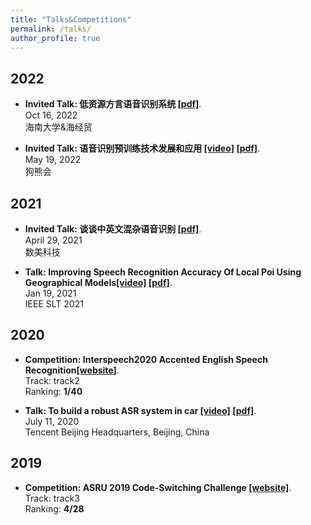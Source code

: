 ```yaml
---
title: "Talks&Competitions"
permalink: /talks/
author_profile: true
---
```


## 2022
* <b>Invited Talk: 低资源方言语音识别系统 [\[pdf\]](https://drive.google.com/file/d/1miZ_00iVl3NwRKsyTMfKjOyvRM2alAa2/view?usp=sharing)</b>. <br>
Oct 16, 2022 <br>
海南大学&海经贸 <br>

* <b>Invited Talk: 语音识别预训练技术发展和应用 [\[video\]](https://www.xiong99.com.cn/page/1445408?navIndex=1) [\[pdf\]](https://drive.google.com/file/d/1VR6wJwF6FKI6DqmypPsJe_UtCferV-l3/view?usp=sharing)</b>. <br>
May 19, 2022 <br>
狗熊会 <br>

## 2021
* <b>Invited Talk: 谈谈中英文混杂语音识别 [\[pdf\]](https://mp.weixin.qq.com/s?__biz=MzkyNzE2ODQ1OA==&mid=2247483846&idx=1&sn=6c96aa33d5f438722cca7cefb61341cf&chksm=c22d6363f55aea7513a943929ce2f71fd4e3ac1520201f26f8a34edd7cc5b0ec44ca384ec666&scene=132#wechat_redirect)</b>. <br>
April 29, 2021 <br>
数美科技 <br>

* <b>Talk: Improving Speech Recognition Accuracy Of Local Poi Using Geographical Models[\[video\]](https://slideslive.com/38951575/improving-speech-recognition-accuracy-of-local-poi-using-geographical-models) [\[pdf\]](https://drive.google.com/file/d/1A0JQ90zU2jqLfcRk-fPXzgCZCib2N3LW/view?usp=sharing)</b>. <br>
Jan 19, 2021 <br>
IEEE SLT 2021 <br>

## 2020
* <b>Competition: Interspeech2020 Accented English Speech Recognition[\[website\]](https://www.datatang.com/INTERSPEECH2020)</b>. <br>
Track: track2 <br>
Ranking: <b> 1/40 </b> <br>

* <b>Talk: To build a robust ASR system in car [\[video\]](https://cloud.tencent.com/developer/salon/live-1246?channel=banner) [\[pdf\]](https://drive.google.com/file/d/1Dg2LRR-3vERf-2zPZqqjcgXQYKKs1FSs/view?usp=sharing)</b>. <br>
July 11, 2020 <br>
Tencent Beijing Headquarters, Beijing, China <br>

## 2019
* <b>Competition: ASRU 2019 Code-Switching Challenge [\[website\]](http://asru2019.org/wp/?page_id=1881)</b>. <br>
Track: track3 <br>
Ranking: <b> 4/28 </b> <br>
